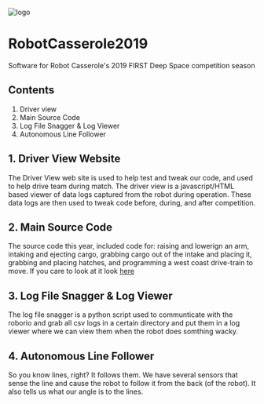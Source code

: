 ![logo](http://robotcasserole.org/wp-content/uploads/2017/01/banner_2017_text.png)

# RobotCasserole2019
Software for Robot Casserole's 2019 FIRST Deep Space competition season

## Contents
1. Driver view
2. Main Source Code
3. Log File Snagger & Log Viewer
4. Autonomous Line Follower

## 1. Driver View Website
The Driver View web site is used to help test and tweak our code, and used to help drive team during match. The driver view is a javascript/HTML based viewer of data logs captured from the robot during operation. These data logs are then used to tweak code before, during, and after competition. 

## 2. Main Source Code
The source code this year, included code for: raising and lowerign an arm, intaking and ejecting cargo, grabbing cargo out of the intake and placing it, grabbing and placing hatches, and programming a west coast drive-train to move. If you care to look at it look [here](https://github.com/RobotCasserole1736/RobotCasserole2019/tree/master/Robotcode/RobotCode2019/src/main/java/frc/robot) 

## 3. Log File Snagger & Log Viewer
The log file snagger is a python script used to  communticate with the roborio and grab all csv logs in a certain directory and put them in a log viewer where we can view them when the robot does somthing wacky.

## 4. Autonomous Line Follower
So you know lines, right? It follows them. We have several sensors that sense the line and cause the robot to follow it from the back (of the robot). It also tells us what our angle is to the lines.  
